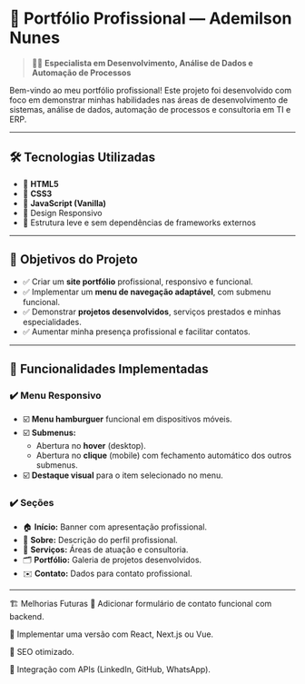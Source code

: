 # 💼 Portfólio Profissional — Ademilson Nunes

> 👨‍💻 **Especialista em Desenvolvimento, Análise de Dados e Automação de Processos**

Bem-vindo ao meu portfólio profissional! Este projeto foi desenvolvido com foco em demonstrar minhas habilidades nas áreas de desenvolvimento de sistemas, análise de dados, automação de processos e consultoria em TI e ERP.

---

## 🛠️ Tecnologias Utilizadas

- 🔹 **HTML5**
- 🔸 **CSS3**
- 🔹 **JavaScript (Vanilla)**
- 🔸 Design Responsivo
- 🔹 Estrutura leve e sem dependências de frameworks externos

---

## 🎯 Objetivos do Projeto

- ✅ Criar um **site portfólio** profissional, responsivo e funcional.
- ✅ Implementar um **menu de navegação adaptável**, com submenu funcional.
- ✅ Demonstrar **projetos desenvolvidos**, serviços prestados e minhas especialidades.
- ✅ Aumentar minha presença profissional e facilitar contatos.

---

## 🚀 Funcionalidades Implementadas

### ✔️ Menu Responsivo

- ☑️ **Menu hamburguer** funcional em dispositivos móveis.
- ☑️ **Submenus:** 
  - Abertura no **hover** (desktop).
  - Abertura no **clique** (mobile) com fechamento automático dos outros submenus.
- ☑️ **Destaque visual** para o item selecionado no menu.

### ✔️ Seções

- 🏠 **Início:** Banner com apresentação profissional.
- 👤 **Sobre:** Descrição do perfil profissional.
- 🔧 **Serviços:** Áreas de atuação e consultoria.
- 🗂️ **Portfólio:** Galeria de projetos desenvolvidos.
- ✉️ **Contato:** Dados para contato profissional.

---

🏗️ Melhorias Futuras
🔹 Adicionar formulário de contato funcional com backend.

🔸 Implementar uma versão com React, Next.js ou Vue.

🔹 SEO otimizado.

🔸 Integração com APIs (LinkedIn, GitHub, WhatsApp).
